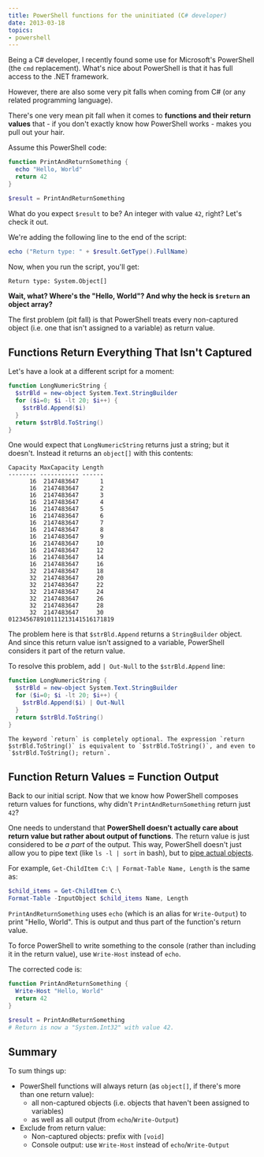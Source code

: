 ```yaml
---
title: PowerShell functions for the uninitiated (C# developer)
date: 2013-03-18
topics:
- powershell
---
```


Being a C# developer, I recently found some use for Microsoft's PowerShell (the `cmd` replacement). What's nice about PowerShell is that it has full access to the .NET framework.

However, there are also some very pit falls when coming from C# (or any related programming language).

There's one very mean pit fall when it comes to **functions and their return values** that - if you don't exactly know how PowerShell works - makes you pull out your hair.

<!--more-->

Assume this PowerShell code:

```powershell
function PrintAndReturnSomething {
  echo "Hello, World"
  return 42
}

$result = PrintAndReturnSomething
```

What do you expect `$result` to be? An integer with value `42`, right? Let's check it out.

We're adding the following line to the end of the script:

```powershell
echo ("Return type: " + $result.GetType().FullName)
```

Now, when you run the script, you'll get:

```
Return type: System.Object[]
```

**Wait, what? Where's the "Hello, World"? And why the heck is `$return` an object array?**

The first problem (pit fall) is that PowerShell treats every non-captured object (i.e. one that isn't assigned to a variable) as return value.

## Functions Return Everything That Isn't Captured

Let's have a look at a different script for a moment:

```powershell
function LongNumericString {
  $strBld = new-object System.Text.StringBuilder
  for ($i=0; $i -lt 20; $i++) {
    $strBld.Append($i)
  }
  return $strBld.ToString()
}
```

One would expect that `LongNumericString` returns just a string; but it doesn't. Instead it returns an `object[]` with this contents:

```
Capacity MaxCapacity Length
-------- ----------- ------
      16  2147483647      1
      16  2147483647      2
      16  2147483647      3
      16  2147483647      4
      16  2147483647      5
      16  2147483647      6
      16  2147483647      7
      16  2147483647      8
      16  2147483647      9
      16  2147483647     10
      16  2147483647     12
      16  2147483647     14
      16  2147483647     16
      32  2147483647     18
      32  2147483647     20
      32  2147483647     22
      32  2147483647     24
      32  2147483647     26
      32  2147483647     28
      32  2147483647     30
012345678910111213141516171819
```

The problem here is that `$strBld.Append` returns a `StringBuilder` object. And since this return value isn't assigned to a variable, PowerShell considers it part of the return value.

To resolve this problem, add `| Out-Null` to the `$strBld.Append` line:

```powershell {hl_lines="4"}
function LongNumericString {
  $strBld = new-object System.Text.StringBuilder
  for ($i=0; $i -lt 20; $i++) {
    $strBld.Append($i) | Out-Null
  }
  return $strBld.ToString()
}
```

```note
The keyword `return` is completely optional. The expression `return $strBld.ToString()` is equivalent to `$strBld.ToString()`, and even to `$strBld.ToString(); return`.
```

## Function Return Values = Function Output

Back to our initial script. Now that we know how PowerShell composes return values for functions, why didn't `PrintAndReturnSomething` return just `42`?

One needs to understand that **PowerShell doesn't actually care about return value but rather about output of functions**. The return value is just considered to be *a part* of the output. This way, PowerShell doesn't just allow you to pipe text (like `ls -l | sort` in bash), but to [pipe actual objects](http://technet.microsoft.com/en-us/library/ee176927.aspx).

For example, `Get-ChildItem C:\ | Format-Table Name, Length` is the same as:

```powershell
$child_items = Get-ChildItem C:\
Format-Table -InputObject $child_items Name, Length
```

`PrintAndReturnSomething` uses `echo` (which is an alias for `Write-Output`) to print "Hello, World". This is output and thus part of the function's return value.

To force PowerShell to write something to the console (rather than including it in the return value), use `Write-Host` instead of `echo`.

The corrected code is:

```powershell {hl_lines="2"}
function PrintAndReturnSomething {
  Write-Host "Hello, World"
  return 42
}

$result = PrintAndReturnSomething
# Return is now a "System.Int32" with value 42.
```

## Summary

To sum things up:

* PowerShell functions will always return (as `object[]`, if there's more than one return value):
  * all non-captured objects (i.e. objects that haven't been assigned to variables)
  * as well as all output (from `echo`/`Write-Output`)
* Exclude from return value:
  * Non-captured objects: prefix with `[void]`
  * Console output: use `Write-Host` instead of `echo`/`Write-Output`
